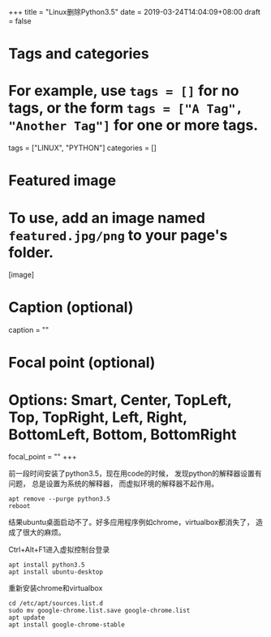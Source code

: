 +++
title = "Linux删除Python3.5"
date = 2019-03-24T14:04:09+08:00
draft = false

# Tags and categories
# For example, use `tags = []` for no tags, or the form `tags = ["A Tag", "Another Tag"]` for one or more tags.
tags = ["LINUX", "PYTHON"]
categories = []

# Featured image
# To use, add an image named `featured.jpg/png` to your page's folder. 
[image]
  # Caption (optional)
  caption = ""

  # Focal point (optional)
  # Options: Smart, Center, TopLeft, Top, TopRight, Left, Right, BottomLeft, Bottom, BottomRight
  focal_point = ""
+++


前一段时间安装了python3.5，现在用code的时候，
发现python的解释器设置有问题，
总是设置为系统的解释器，
而虚拟环境的解释器不起作用。 

```
apt remove --purge python3.5
reboot
```

结果ubuntu桌面启动不了。好多应用程序例如chrome，virtualbox都消失了，
造成了很大的麻烦。

Ctrl+Alt+F1进入虚拟控制台登录

```
apt install python3.5
apt install ubuntu-desktop
```

重新安装chrome和virtualbox

```
cd /etc/apt/sources.list.d
sudo mv google-chrome.list.save google-chrome.list
apt update
apt install google-chrome-stable
```